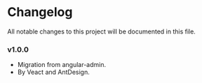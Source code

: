 # Changelog

All notable changes to this project will be documented in this file.

### v1.0.0

- Migration from angular-admin.
- By Veact and AntDesign.
